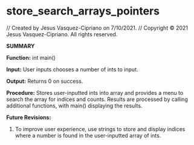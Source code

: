 # store_search_arrays_pointers

// Created by Jesus Vasquez-Cipriano on 7/10/2021.
// Copyright © 2021 Jesus Vasquez-Cipriano. All rights reserved.
 
**SUMMARY**

**Function:** int main()

**Input:** User inputs chooses a number of ints to input.

**Output:** Returns 0 on success.

**Procedure:** Stores user-inputted ints into array and provides a menu to search the array for indices and counts. Results are processed by calling additional functions, with main() displaying the results.
 
**Future Revisions:**
1. To improve user experience, use strings to store and display indices where a number is found in the user-inputted array of ints.

